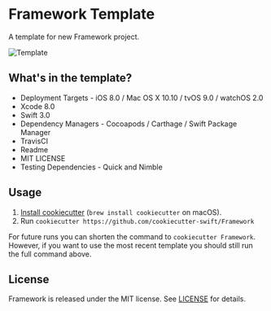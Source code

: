 # Framework Template

A template for new Framework project.

![Template](http://i.imgur.com/f6elUWD.png)

## What's in the template?

- Deployment Targets - iOS 8.0 / Mac OS X 10.10 / tvOS 9.0 / watchOS 2.0
- Xcode 8.0
- Swift 3.0
- Dependency Managers - Cocoapods / Carthage / Swift Package Manager
- TravisCI
- Readme
- MIT LICENSE
- Testing Dependencies - Quick and Nimble

## Usage

1. [Install cookiecutter][cookiecutter] (`brew install cookiecutter` on
   macOS).
2. Run `cookiecutter https://github.com/cookiecutter-swift/Framework`

[cookiecutter]: http://cookiecutter.readthedocs.org/en/latest/installation.html

For future runs you can shorten the command to `cookiecutter Framework`.
However, if you want to use the most recent template you should still run the full command above.

## License

Framework is released under the MIT license. See [LICENSE](https://github.com/cookiecutter-swift/Framework/blob/master/LICENSE) for details.

